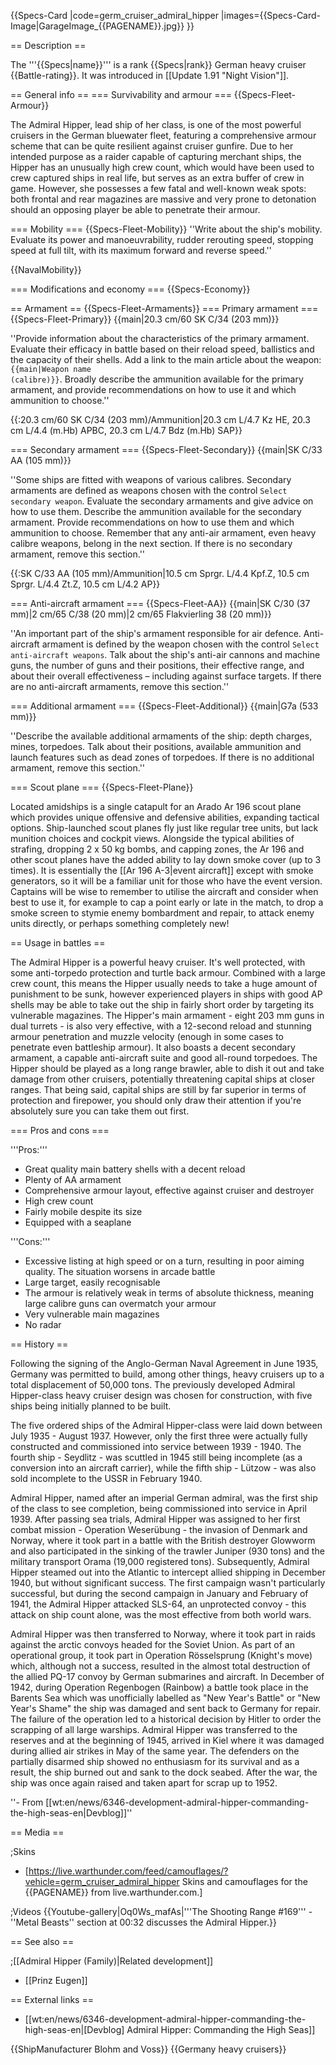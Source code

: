{{Specs-Card
|code=germ_cruiser_admiral_hipper
|images={{Specs-Card-Image|GarageImage_{{PAGENAME}}.jpg}}
}}

== Description ==
<!-- ''In the first part of the description, cover the history of the ship's creation and military application. In the second part, tell the reader about using this ship in the game. Add a screenshot: if a beginner player has a hard time remembering vehicles by name, a picture will help them identify the ship in question.'' -->
The '''{{Specs|name}}''' is a rank {{Specs|rank}} German heavy cruiser {{Battle-rating}}. It was introduced in [[Update 1.91 "Night Vision"]].

== General info ==
=== Survivability and armour ===
{{Specs-Fleet-Armour}}
<!-- ''Talk about the vehicle's armour. Note the most well-defended and most vulnerable zones, e.g. the ammo magazine. Evaluate the composition of components and assemblies responsible for movement and manoeuvrability. Evaluate the survivability of the primary and secondary armaments separately. Don't forget to mention the size of the crew, which plays an important role in fleet mechanics. Save tips on preserving survivability for the "Usage in battles" section. If necessary, use a graphical template to show the most well-protected or most vulnerable points in the armour.'' -->
The Admiral Hipper, lead ship of her class, is one of the most powerful cruisers in the German bluewater fleet, featuring a comprehensive armour scheme that can be quite resilient against cruiser gunfire. Due to her intended purpose as a raider capable of capturing merchant ships, the Hipper has an unusually high crew count, which would have been used to crew captured ships in real life, but serves as an extra buffer of crew in game. However, she possesses a few fatal and well-known weak spots: both frontal and rear magazines are massive and very prone to detonation should an opposing player be able to penetrate their armour. 

=== Mobility ===
{{Specs-Fleet-Mobility}}
''Write about the ship's mobility. Evaluate its power and manoeuvrability, rudder rerouting speed, stopping speed at full tilt, with its maximum forward and reverse speed.''

{{NavalMobility}}

=== Modifications and economy ===
{{Specs-Economy}}

== Armament ==
{{Specs-Fleet-Armaments}}
=== Primary armament ===
{{Specs-Fleet-Primary}}
{{main|20.3 cm/60 SK C/34 (203 mm)}}

''Provide information about the characteristics of the primary armament. Evaluate their efficacy in battle based on their reload speed, ballistics and the capacity of their shells. Add a link to the main article about the weapon: <code><nowiki>{{main|Weapon name (calibre)}}</nowiki></code>. Broadly describe the ammunition available for the primary armament, and provide recommendations on how to use it and which ammunition to choose.''

{{:20.3 cm/60 SK C/34 (203 mm)/Ammunition|20.3 cm L/4.7 Kz HE, 20.3 cm L/4.4 (m.Hb) APBC, 20.3 cm L/4.7 Bdz (m.Hb) SAP}}

=== Secondary armament ===
{{Specs-Fleet-Secondary}}
{{main|SK C/33 AA (105 mm)}}

''Some ships are fitted with weapons of various calibres. Secondary armaments are defined as weapons chosen with the control <code>Select secondary weapon</code>. Evaluate the secondary armaments and give advice on how to use them. Describe the ammunition available for the secondary armament. Provide recommendations on how to use them and which ammunition to choose. Remember that any anti-air armament, even heavy calibre weapons, belong in the next section. If there is no secondary armament, remove this section.''

{{:SK C/33 AA (105 mm)/Ammunition|10.5 cm Sprgr. L/4.4 Kpf.Z, 10.5 cm Sprgr. L/4.4 Zt.Z, 10.5 cm L/4.2 AP}}

=== Anti-aircraft armament ===
{{Specs-Fleet-AA}}
{{main|SK C/30 (37 mm)|2 cm/65 C/38 (20 mm)|2 cm/65 Flakvierling 38 (20 mm)}}

''An important part of the ship's armament responsible for air defence. Anti-aircraft armament is defined by the weapon chosen with the control <code>Select anti-aircraft weapons</code>. Talk about the ship's anti-air cannons and machine guns, the number of guns and their positions, their effective range, and about their overall effectiveness – including against surface targets. If there are no anti-aircraft armaments, remove this section.''

=== Additional armament ===
{{Specs-Fleet-Additional}}
{{main|G7a (533 mm)}}

''Describe the available additional armaments of the ship: depth charges, mines, torpedoes. Talk about their positions, available ammunition and launch features such as dead zones of torpedoes. If there is no additional armament, remove this section.''

=== Scout plane ===
{{Specs-Fleet-Plane}}

Located amidships is a single catapult for an Arado Ar 196 scout plane which provides unique offensive and defensive abilities, expanding tactical options. Ship-launched scout planes fly just like regular tree units, but lack munition choices and cockpit views. Alongside the typical abilities of strafing, dropping 2 x 50 kg bombs, and capping zones, the Ar 196 and other scout planes have the added ability to lay down smoke cover (up to 3 times). It is essentially the [[Ar 196 A-3|event aircraft]] except with smoke generators, so it will be a familiar unit for those who have the event version. Captains will be wise to remember to utilise the aircraft and consider when best to use it, for example to cap a point early or late in the match, to drop a smoke screen to stymie enemy bombardment and repair, to attack enemy units directly, or perhaps something completely new!

== Usage in battles ==
<!-- ''Describe the technique of using this ship, the characteristics of her use in a team and tips on strategy. Abstain from writing an entire guide – don't try to provide a single point of view, but give the reader food for thought. Talk about the most dangerous opponents for this vehicle and provide recommendations on fighting them. If necessary, note the specifics of playing with this vehicle in various modes (AB, RB, SB).'' -->
The Admiral Hipper is a powerful heavy cruiser. It's well protected, with some anti-torpedo protection and turtle back armour. Combined with a large crew count, this means the Hipper usually needs to take a huge amount of punishment to be sunk, however experienced players in ships with good AP shells may be able to take out the ship in fairly short order by targeting its vulnerable magazines. The Hipper's main armament - eight 203 mm guns in dual turrets - is also very effective, with a 12-second reload and stunning armour penetration and muzzle velocity (enough in some cases to penetrate even battleship armour). It also boasts a decent secondary armament, a capable anti-aircraft suite and good all-round torpedoes. The Hipper should be played as a long range brawler, able to dish it out and take damage from other cruisers, potentially threatening capital ships at closer ranges. That being said, capital ships are still by far superior in terms of protection and firepower, you should only draw their attention if you're absolutely sure you can take them out first. 

=== Pros and cons ===
<!-- ''Summarise and briefly evaluate the vehicle in terms of its characteristics and combat effectiveness. Mark its pros and cons in the bulleted list. Try not to use more than 6 points for each of the characteristics. Avoid using categorical definitions such as "bad", "good" and the like - use substitutions with softer forms such as "inadequate" and "effective".'' -->

'''Pros:'''

* Great quality main battery shells with a decent reload
* Plenty of AA armament
* Comprehensive armour layout, effective against cruiser and destroyer
* High crew count
* Fairly mobile despite its size
* Equipped with a seaplane

'''Cons:'''

* Excessive listing at high speed or on a turn, resulting in poor aiming quality. The situation worsens in arcade battle
* Large target, easily recognisable
* The armour is relatively weak in terms of absolute thickness, meaning large calibre guns can overmatch your armour
* Very vulnerable main magazines
* No radar

== History ==
<!-- ''Describe the history of the creation and combat usage of the ship in more detail than in the introduction. If the historical reference turns out to be too long, take it to a separate article, taking a link to the article about the ship and adding a block "/History" (example: <nowiki>https://wiki.warthunder.com/(Ship-name)/History</nowiki>) and add a link to it here using the <code>main</code> template. Be sure to reference text and sources by using <code><nowiki><ref></ref></nowiki></code>, as well as adding them at the end of the article with <code><nowiki><references /></nowiki></code>. This section may also include the ship's dev blog entry (if applicable) and the in-game encyclopedia description (under <code><nowiki>=== In-game description ===</nowiki></code>, also if applicable).'' -->
Following the signing of the Anglo-German Naval Agreement in June 1935, Germany was permitted to build, among other things, heavy cruisers up to a total displacement of 50,000 tons. The previously developed Admiral Hipper-class heavy cruiser design was chosen for construction, with five ships being initially planned to be built.

The five ordered ships of the Admiral Hipper-class were laid down between July 1935 - August 1937. However, only the first three were actually fully constructed and commissioned into service between 1939 - 1940. The fourth ship - Seydlitz - was scuttled in 1945 still being incomplete (as a conversion into an aircraft carrier), while the fifth ship - Lützow - was also sold incomplete to the USSR in February 1940.

Admiral Hipper, named after an imperial German admiral, was the first ship of the class to see completion, being commissioned into service in April 1939. After passing sea trials, Admiral Hipper was assigned to her first combat mission - Operation Weserübung - the invasion of Denmark and Norway, where it took part in a battle with the British destroyer Glowworm and also participated in the sinking of the trawler Juniper (930 tons) and the military transport Orama (19,000 registered tons). Subsequently, Admiral Hipper steamed out into the Atlantic to intercept allied shipping in December 1940, but without significant success. The first campaign wasn't particularly successful, but during the second campaign in January and February of 1941, the Admiral Hipper attacked SLS-64, an unprotected convoy - this attack on ship count alone, was the most effective from both world wars.

Admiral Hipper was then transferred to Norway, where it took part in raids against the arctic convoys headed for the Soviet Union. As part of an operational group, it took part in Operation Rösselsprung (Knight's move) which, although not a success, resulted in the almost total destruction of the allied PQ-17 convoy by German submarines and aircraft. In December of 1942, during Operation Regenbogen (Rainbow) a battle took place in the Barents Sea which was unofficially labelled as "New Year's Battle" or "New Year's Shame" the ship was damaged and sent back to Germany for repair. The failure of the operation led to a historical decision by Hitler to order the scrapping of all large warships. Admiral Hipper was transferred to the reserves and at the beginning of 1945, arrived in Kiel where it was damaged during allied air strikes in May of the same year. The defenders on the partially disarmed ship showed no enthusiasm for its survival and as a result, the ship burned out and sank to the dock seabed. After the war, the ship was once again raised and taken apart for scrap up to 1952.

''- From [[wt:en/news/6346-development-admiral-hipper-commanding-the-high-seas-en|Devblog]]''

== Media ==
<!-- ''Excellent additions to the article would be video guides, screenshots from the game, and photos.'' -->

;Skins

* [https://live.warthunder.com/feed/camouflages/?vehicle=germ_cruiser_admiral_hipper Skins and camouflages for the {{PAGENAME}} from live.warthunder.com.]

;Videos
{{Youtube-gallery|Oq0Ws_mafAs|'''The Shooting Range #169''' - ''Metal Beasts'' section at 00:32 discusses the Admiral Hipper.}}

== See also ==
<!-- ''Links to articles on the War Thunder Wiki that you think will be useful for the reader, for example:''
* ''reference to the series of the ship;''
* ''links to approximate analogues of other nations and research trees.'' -->

;[[Admiral Hipper (Family)|Related development]]

* [[Prinz Eugen]]

== External links ==
<!-- ''Paste links to sources and external resources, such as:''
* ''topic on the official game forum;''
* ''other literature.'' -->

* [[wt:en/news/6346-development-admiral-hipper-commanding-the-high-seas-en|[Devblog] Admiral Hipper: Commanding the High Seas]]

{{ShipManufacturer Blohm and Voss}}
{{Germany heavy cruisers}}